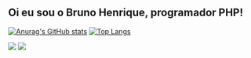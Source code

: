 ## Oi eu sou o Bruno Henrique, programador PHP!

[![Anurag's GitHub stats](https://github-readme-stats.vercel.app/api?username=BrunoHnrique)](https://github.com/BrunoHnrique/github-readme-stats) [![Top Langs](https://github-readme-stats.vercel.app/api/top-langs/?username=BrunoHnrique)](https://github.com/BrunoHnrique/github-readme-stats)

  <a href="https://contate.me/ibrunohenrique" target="_blank"><img src="https://img.shields.io/badge/WhatsApp-25D366?style=for-the-badge&logo=whatsapp&logoColor=white" target="_blank"></a>
  <a href="https://www.linkedin.com/in/bruno-teixeira-0744a4248/" target="_blank"><img src="https://img.shields.io/badge/LinkedIn-0077B5?style=for-the-badge&logo=linkedin&logoColor=white" target="_blank"></a>
  





